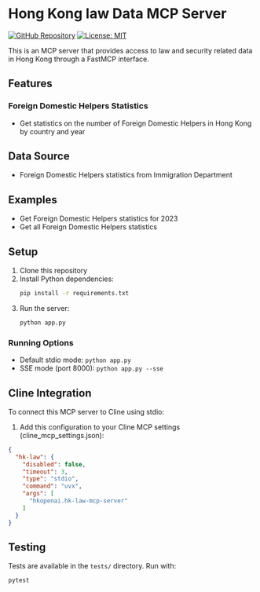 # Hong Kong law Data MCP Server

[![GitHub Repository](https://img.shields.io/badge/GitHub-Repository-blue.svg)](https://github.com/hkopenai/hk-law-mcp-server)
[![License: MIT](https://img.shields.io/badge/License-MIT-yellow.svg)](https://opensource.org/licenses/MIT)

This is an MCP server that provides access to law and security related data in Hong Kong through a FastMCP interface.

## Features

### Foreign Domestic Helpers Statistics
- Get statistics on the number of Foreign Domestic Helpers in Hong Kong by country and year

## Data Source

- Foreign Domestic Helpers statistics from Immigration Department

## Examples

* Get Foreign Domestic Helpers statistics for 2023
* Get all Foreign Domestic Helpers statistics

## Setup

1. Clone this repository
2. Install Python dependencies:
   ```bash
   pip install -r requirements.txt
   ```
3. Run the server:
   ```bash
   python app.py
   ```

### Running Options

- Default stdio mode: `python app.py`
- SSE mode (port 8000): `python app.py --sse`

## Cline Integration

To connect this MCP server to Cline using stdio:

1. Add this configuration to your Cline MCP settings (cline_mcp_settings.json):
```json
{
  "hk-law": {
    "disabled": false,
    "timeout": 3,
    "type": "stdio",
    "command": "uvx",
    "args": [
      "hkopenai.hk-law-mcp-server"
    ]
  }
}
```

## Testing

Tests are available in the `tests/` directory. Run with:
```bash
pytest
```
